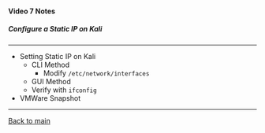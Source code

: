 #### Video 7 Notes

##### Configure a Static IP on Kali

---

- Setting Static IP on Kali
  - CLI Method
    - Modify `/etc/network/interfaces`
  - GUI Method
  - Verify with `ifconfig`
- VMWare Snapshot

---

[Back to main](https://github.com/rot0xd/CBTNuggets/blob/master/CEHv9/README.md)

